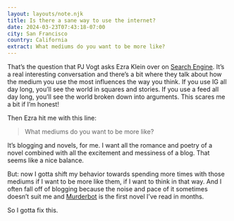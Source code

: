 ```yaml
---
layout: layouts/note.njk
title: Is there a sane way to use the internet?
date: 2024-03-23T07:43:18-07:00
city: San Francisco
country: California
extract: What mediums do you want to be more like?
---
```


That’s the question that PJ Vogt asks Ezra Klein over on [Search Engine](https://overcast.fm/+BBVQR_bJsM). It’s a real interesting conversation  and there’s a bit where they talk about how the medium you use the most influences the way you think. If you use IG all day long, you’ll see the world in squares and stories. If you use a feed all day long, you’ll see the world broken down into arguments. This scares me a bit if I’m honest!

Then Ezra hit me with this line:

> What mediums do you want to be more like?

It’s blogging and novels, for me. I want all the romance and poetry of a novel combined with all the excitement and messiness of a blog. That seems like a nice balance. 

But: now I gotta shift my behavior towards spending more times with those mediums if I want to be more like them, if I want to think in that way. And I often fall off of blogging because the noise and pace of it sometimes doesn’t suit me and [Murderbot](https://robinrendle.com/notes/murderbot-diaries/) is the first novel I’ve read in months. 

So I gotta fix this.
